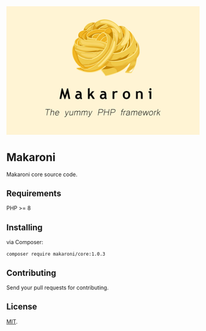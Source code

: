 <div>
<img src="/img/makaroni.jpg" >



# Makaroni

Makaroni core source code.


##  Requirements

PHP >= 8

##  Installing

via Composer:

```
composer require makaroni/core:1.0.3
```


## Contributing
Send your pull requests for contributing.


## License

[MIT](LICENSE).


</div>
